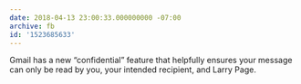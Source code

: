 ```yaml
---
date: 2018-04-13 23:00:33.000000000 -07:00
archive: fb
id: '1523685633'
---
```


Gmail has a new “confidential” feature that helpfully ensures your message can only be read by you, your intended recipient, and Larry Page.
